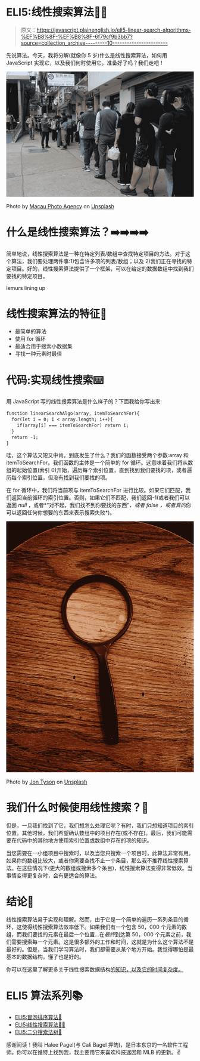 # ELI5:线性搜索算法🕵️‍♀️

> 原文：<https://javascript.plainenglish.io/eli5-linear-search-algorithms-%EF%B8%8F-%EF%B8%8F-6f79cf9b3bb7?source=collection_archive---------10----------------------->

先说算法。今天，我将分解(就像你 5 岁)什么是线性搜索算法，如何用 JavaScript 实现它，以及我们何时使用它。准备好了吗？我们走吧！

![](img/22d0ba6cd159cad0d05fbe9a4e1f5c7a.png)

Photo by [Macau Photo Agency](https://unsplash.com/@macauphotoagency?utm_source=medium&utm_medium=referral) on [Unsplash](https://unsplash.com?utm_source=medium&utm_medium=referral)

# 什么是线性搜索算法？➡️➡️➡️➡️

简单地说，线性搜索算法是一种在特定列表/数组中查找特定项目的方法。对于这个算法，我们要处理两件事:1)包含许多项的列表/数组；以及 2)我们正在寻找的特定项目。好的，线性搜索算法提供了一个框架，可以在给定的数据数组中找到我们要找的特定项目。

lemurs lining up

# 线性搜索算法的特征📝

*   最简单的算法
*   使用 for 循环
*   最适合用于搜索小数据集
*   寻找一种元素时最佳

# 代码:实现线性搜索⌨️

用 JavaScript 写的线性搜索算法是什么样子的？下面我给你写出来:

```
function linearSearchAlgo(array, itemToSearchFor){
  for(let i = 0; i < array.length; i++){
    if(array[i] === itemToSearchFor) return i;
  }
  return -1;
}
```

哇，这个算法又短又中肯。到底发生了什么？我们的函数接受两个参数:array 和 itemToSearchFor。我们函数的主体是一个简单的 for 循环。这意味着我们将从数组的起始位置(索引 0)开始，遍历每个索引位置，直到找到我们要找的项，或者遍历每个索引位置，但没有找到我们要找的项。

在 for 循环中，我们将当前项与 itemToSearchFor 进行比较。如果它们匹配，我们返回当前循环的索引位置。否则，如果它们不匹配，我们返回-1(或者我们可以返回 *null* ，或者*“对不起，我们找不到你要找的东西”*，或者 *false* ，或者真的*你可以返回任何你想要的东西来表示搜索失败*)。

![](img/393c9b715aaf64e44159fcfe43ee2461.png)

Photo by [Jon Tyson](https://unsplash.com/@jontyson?utm_source=medium&utm_medium=referral) on [Unsplash](https://unsplash.com?utm_source=medium&utm_medium=referral)

# 我们什么时候使用线性搜索？🧐

但是，一旦我们找到了它，我们想怎么处理它呢？有时，我们只想知道项目的索引位置。其他时候，我们希望确认数组中的项目存在(或不存在)。最后，我们可能需要在代码中的其他地方使用索引位置或数组中存在的项的知识。

当您需要在一小组项目中搜索时，以及当您只搜索一个项目时，此算法非常有用。如果你的数组比较大，或者你需要查找不止一个条目，那么我不推荐线性搜索算法。在这些情况下(更大的数组或搜索多个条目)，线性搜索算法变得非常低效。当事情变得更复杂时，会有更适合的算法。

# 结论💭

线性搜索算法易于实现和理解。然而，由于它是一个简单的遍历一系列条目的循环，这使得线性搜索算法效率低下。如果我们有一个包含 50，000 个元素的数组，而我们要找的元素在最后一个位置…在*最终*到达第 50，000 个元素之前，我们需要搜索每一个元素。这是很多额外的工作和时间，这就是为什么这个算法不是最好的。但是，当我们学习算法时，我们都需要从某个地方开始。我觉得哪怕是最基本的数据结构，懂了也是好的。

你可以在这里了解更多关于线性搜索数据结构[的知识，以及它的时间复杂度。](https://en.wikipedia.org/wiki/Linear_search)

# ELI5 算法系列📚

*   [ELI5:冒泡排序算法🛁](https://haleepagel.medium.com/eli5-bubble-sort-algorithms-%EF%B8%8F-78bbce018846)
*   [ELI5:线性搜索算法🕵️‍♀️](https://haleepagel.medium.com/eli5-linear-search-algorithms-%EF%B8%8F-%EF%B8%8F-6f79cf9b3bb7)
*   [ELI5:二分搜索法树🌲](https://haleepagel.medium.com/eli5-binary-search-trees-fd560f81b553)

感谢阅读！我叫 Halee Pagel(与 Cali Bagel 押韵)，是日本东京的一名软件工程师。你可以在推特上找到我，我主要用它来喜欢科技迷因和 MLB 的更新。✌️